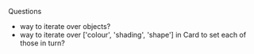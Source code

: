 Questions

  - way to iterate over objects?
  - way to iterate over ['colour', 'shading', 'shape'] in Card to set each of those in turn?